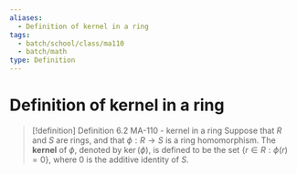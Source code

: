 ```yaml
---
aliases:
  - Definition of kernel in a ring
tags:
  - batch/school/class/ma110
  - batch/math
type: Definition
---
```

# Definition of kernel in a ring

> [!definition] Definition 6.2 MA-110 - kernel in a ring
> Suppose that $R$ and $S$ are rings, and that $\phi: R \longrightarrow S$ is a ring homomorphism. The **kernel** of $\phi$, denoted by $\ker(\phi)$, is defined to be the set $\{ r \in R : \phi(r) = 0 \}$, where $0$ is the additive identity of $S$.
